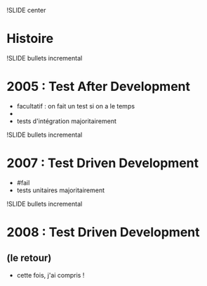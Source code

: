!SLIDE center

# Histoire

!SLIDE bullets incremental

# 2005 : Test After Development #
* facultatif : on fait un test si on a le temps
*
* tests d'intégration majoritairement

!SLIDE bullets incremental

# 2007 : Test Driven Development #
* \#fail
* tests unitaires majoritairement

!SLIDE bullets incremental

# 2008 : Test Driven Development #
## (le retour) ##
* cette fois, j'ai compris !




